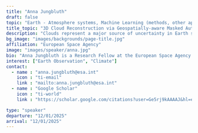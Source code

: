 ```yaml
---
title: "Anna Jungbluth"
draft: false
topic: "Earth - Atmosphere systems, Machine Learning (methods, other applications)"
title_topic: "3D Cloud Reconstruction via Geospatially-aware Masked Autoencoders"
description: "Clouds represent a major source of uncertainty in Earth system models. In particular, the altitude and vertical distribution of clouds strongly influence their radiative properties and impact Earth’s climate. In this work, we derive 3D cloud maps from 2D satellite imagery and sparse measurements of atmospheric profiles. By encoding space and time, we create a 'geospatially-aware' model with reduced regional prediction biases."
bg_image: "images/backgrounds/page-title.jpg"
affiliation: "European Space Agency"
image: "images/speaker/anna.jpg"
bio: "Anna Jungbluth is a Research Fellow at the European Space Agency (ESA), working in the Climate Team on machine learning applications for Earth Observation. She holds a PhD in Physics from the University of Oxford, where her research focused on enhancing the efficiency of solar panels through charge-transfer state analysis in organic solar cells. Her passion for machine learning and space research began in 2018 when she won the UK finals of the ESA-sponsored Act in Space Hackathon. Later, she contributed to the NASA-funded Frontier Development Lab (FDL), developing machine learning models for solar research. Anna is also committed to mentorship and promoting diversity in STEM fields."
interest: ["Earth Observation", "Climate"]
contact:
  - name : "anna.jungbluth@esa.int"
    icon : "ti-email"
    link : "mailto:anna.jungbluth@esa.int"
  - name : "Google Scholar"
    icon : "ti-world"
    link : "https://scholar.google.com/citations?user=Ge5rj9kAAAAJ&hl=en"

type: "speaker"
departure: "12/01/2025"
arrival: "12/01/2025"
---
```


